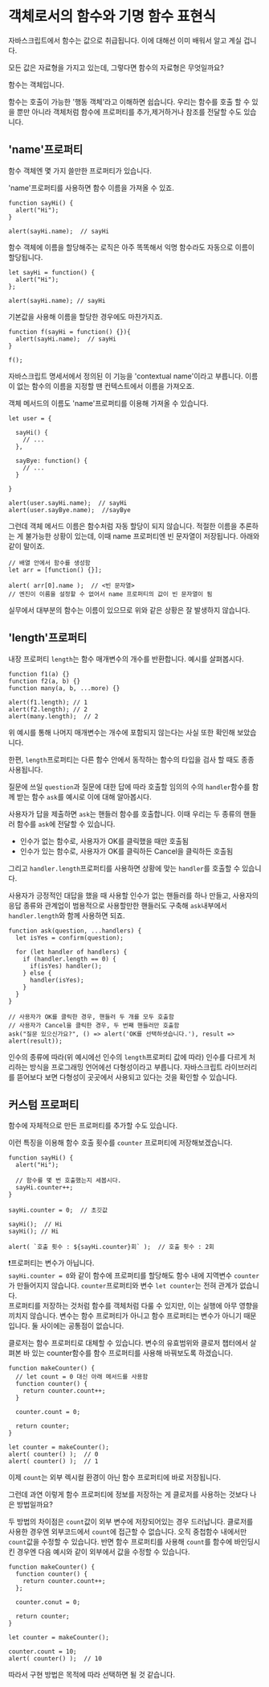 # 객체로서의 함수와 기명 함수 표현식
   
자바스크립트에서 함수는 값으로 취급됩니다. 이에 대해선 이미 배워서 알고 계실 겁니다.   
   
모든 값은 자료형을 가지고 있는데, 그렇다면 함수의 자료형은 무엇일까요?   
   
함수는 객체입니다.   
   
함수는 호출이 가능한 '행동 객체'라고 이해하면 쉽습니다. 우리는 함수를 호출 할 수 있을 뿐만 아니라 객체처럼 함수에 프로퍼티를 추가,제거하거나 참조를 전달할 수도 있습니다.
   


## 'name'프로퍼티
   
함수 객체엔 몇 가지 쓸만한 프로퍼티가 있습니다.   
   
'name'프로퍼티를 사용하면 함수 이름을 가져올 수 있죠.
```
function sayHi() {
  alert("Hi");
}

alert(sayHi.name);  // sayHi
```
함수 객체에 이름을 할당해주는 로직은 아주 똑똑해서 익명 함수라도 자동으로 이름이 할당됩니다.
```
let sayHi = function() {
  alert("Hi");
};

alert(sayHi.name); // sayHi
```
기본값을 사용해 이름을 할당한 경우에도 마찬가지죠.
```
function f(sayHi = function() {}){
  alert(sayHi.name);  // sayHi
}

f();
```
자바스크립트 명세서에서 정의된 이 기능을 'contextual name'이라고 부릅니다. 이름이 없는 함수의 이름을 지정할 땐 컨텍스트에서 이름을 가져오죠.   
   
객체 메서드의 이름도 'name'프로퍼티를 이용해 가져올 수 있습니다.
```
let user = {

  sayHi() {
    // ...
  },

  sayBye: function() {
    // ...
  }

}

alert(user.sayHi.name);  // sayHi
alert(user.sayBye.name);  //sayBye
```
그런데 객체 메서드 이름은 함수처럼 자동 할당이 되지 않습니다. 적절한 이름을 추론하는 게 불가능한 상황이 있는데, 이때 name 프로퍼티엔 빈 문자열이 저장됩니다. 아래와 같이 말이죠.
```
// 배열 안에서 함수를 생성함
let arr = [function() {}];

alert( arr[0].name );  // <빈 문자열>
// 엔진이 이름을 설정할 수 없어서 name 프로퍼티의 값이 빈 문자열이 됨
```
실무에서 대부분의 함수는 이름이 있으므로 위와 같은 상황은 잘 발생하지 않습니다.
   


## 'length'프로퍼티
   
내장 프로퍼티 `length`는 함수 매개변수의 개수를 반환합니다. 예시를 살펴봅시다.
```
function f1(a) {}
function f2(a, b) {}
function many(a, b, ...more) {}

alert(f1.length); // 1
alert(f2.length); // 2
alert(many.length);  // 2
```
위 예시를 통해 나머지 매개변수는 개수에 포함되지 않는다는 사실 또한 확인해 보았습니다.   
   
한편, `length`프로퍼티는 다른 함수 안에서 동작하는 함수의 타입을 검사 할 때도 종종 사용됩니다.   
   
질문에 쓰일 `question`과 질문에 대한 답에 따라 호출할 임의의 수의 `handler`함수를 함께 받는 함수 `ask`를 예시로 이에 대해 알아봅시다.   
   
사용자가 답을 제출하면 `ask`는 핸들러 함수를 호출합니다. 이때 우리는 두 종류의 핸들러 함수를 `ask`에 전달할 수 있습니다.
- 인수가 없는 함수로, 사용자가 OK를 클릭했을 때만 호출됨
- 인수가 있는 함수로, 사용자가 OK를 클릭하든 Cancel을 클릭하든 호출됨

그리고 `handler.length`프로퍼티를 사용하면 상황에 맞는 `handler`를 호출할 수 있습니다.   
   
사용자가 긍정적인 대답을 했을 때 사용할 인수가 없는 핸들러를 하나 만들고, 사용자의 응답 종류와 관계업이 범용적으로 사용할만한 핸들러도 구축해 `ask`내부에서 `handler.length`와 함께 사용하면 되죠.
```
function ask(question, ...handlers) {
  let isYes = confirm(question);

  for (let handler of handlers) {
    if (handler.length == 0) {
      if(isYes) handler();
    } else {
      handler(isYes);
    }
  }
}

// 사용자가 OK를 클릭한 경우, 핸들러 두 개를 모두 호출함
// 사용자가 Cancel을 클릭한 경우, 두 번째 핸들러만 호출함
ask("질문 있으신가요?", () => alert('OK를 선택하셧습니다.'), result => alert(result));
```
인수의 종류에 따라(위 예시에선 인수의 `length`프로퍼티 값에 따라) 인수를 다르게 처리하는 방식을 프로그래밍 언어에선 다형성이라고 부릅니다. 자바스크립트 라이브러리를 뜯어보다 보면 다형성이 곳곳에서 사용되고 있다는 것을 확인할 수 있습니다.
   


## 커스텀 프로퍼티
   
함수에 자체적으로 만든 프로퍼티를 추가할 수도 있습니다.   
   
이런 특징을 이용해 함수 호출 횟수를 `counter` 프로퍼티에 저장해보겠습니다.
```
function sayHi() {
  alert("Hi");

  // 함수를 몇 번 호출했는지 세봅시다.
  sayHi.counter++;
}

sayHi.counter = 0;  // 초깃값

sayHi();  // Hi
sayHi(); // Hi

alert( `호출 횟수 : ${sayHi.counter}회` );  // 호출 횟수 : 2회
```
   
❗프로퍼티는 변수가 아닙니다.   
`sayHi.counter = 0`와 같이 함수에 프로퍼티를 할당해도 함수 내에 지역변수 `counter`가 만들어지지 않습니다. `counter`프로퍼티와 변수 `let counter`는 전혀 관계가 없습니다.   
프로퍼티를 저장하는 것처럼 함수를 객체처럼 다룰 수 있지만, 이는 실행에 아무 영향을 끼치지 않습니다. 변수는 함수 프로퍼티가 아니고 함수 프로퍼티는 변수가 아니기 때문입니다. 둘 사이에는 공통점이 없습니다.   
   
클로저는 함수 프로퍼티로 대체할 수 있습니다. 변수의 유효범위와 클로저 챕터에서 살펴본 바 있는 counter함수를 함수 프로퍼티를 사용해 바꿔보도록 하겠습니다.   
```
function makeCounter() {
  // let count = 0 대신 아래 메서드를 사용함
  function counter() {
    return counter.count++;
  }

  counter.count = 0;

  return counter;
}

let counter = makeCounter();
alert( counter() );  // 0
alert( counter() );  // 1
```
이제 `count`는 외부 렉시컬 환경이 아닌 함수 프로퍼티에 바로 저장됩니다.   
   
그런데 과연 이렇게 함수 프로퍼티에 정보를 저장하는 게 클로저를 사용하는 것보다 나은 방법일까요?   
   
두 방법의 차이점은 `count`값이 외부 변수에 저장되어있는 경우 드러납니다. 클로저를 사용한 경우엔 외부코드에서 `count`에 접근할 수 없습니다. 오직 중첩함수 내에서만 `count`값을 수정할 수 있습니다. 반면 함수 프로퍼티를 사용해 `count`를 함수에 바인딩시킨 경우엔 다음 예시와 같이 외부에서 값을 수정할 수 있습니다.
```
function makeCounter() {
  function counter() {
    return counter.count++;
  };

  counter.conut = 0;

  return counter;
}

let counter = makeCounter();

counter.count = 10;
alert( counter() );  // 10
```
따라서 구현 방법은 목적에 따라 선택하면 될 것 같습니다.
